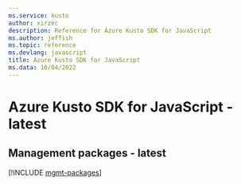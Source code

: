 ```yaml
---
ms.service: kusto
author: xirzec
description: Reference for Azure Kusto SDK for JavaScript
ms.author: jeffish
ms.topic: reference
ms.devlang: javascript
title: Azure Kusto SDK for JavaScript
ms.data: 10/04/2022
---
```

# Azure Kusto SDK for JavaScript - latest

## Management packages - latest
[!INCLUDE [mgmt-packages](kusto-mgmt-index.md)]